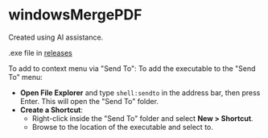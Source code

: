 # windowsMergePDF
Created using AI assistance. 

.exe file in [releases](https://github.com/Googolplexic/windowsMergePDF/releases/tag/1.0)

To add to context menu via "Send To": 
   To add the executable to the "Send To" menu:

   - **Open File Explorer** and type `shell:sendto` in the address bar, then press Enter. This will open the "Send To" folder.
   - **Create a Shortcut**:
     - Right-click inside the "Send To" folder and select **New > Shortcut**.
     - Browse to the location of the executable and select to.
